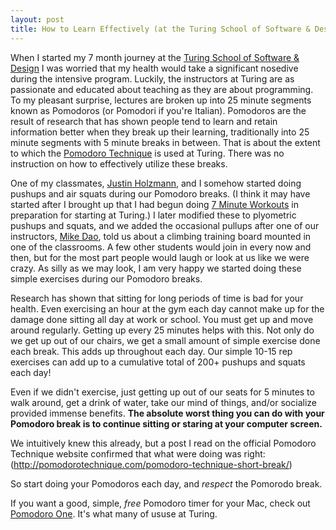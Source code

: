 ```yaml
---
layout: post
title: How to Learn Effectively (at the Turing School of Software & Design)
---
```


When I started my 7 month journey at the [Turing School of Software & Design](http://turing.io/) I was worried that my health would take a significant nosedive during the intensive program. Luckily, the instructors at Turing are as passionate and educated about teaching as they are about programming. To my pleasant surprise, lectures are broken up into 25 minute segments known as Pomodoros (or Pomodori if you're Italian). Pomodoros are the result of research that has shown people tend to learn and retain information better when they break up their learning, traditionally into 25 minute segments with 5 minute breaks in between. That is about the extent to which the [Pomodoro Technique](http://pomodorotechnique.com/) is used at Turing. There was no instruction on how to effectively utilize these breaks.

One of my classmates, [Justin Holzmann](http://www.justinholzmann.com/), and I somehow started doing pushups and air squats during our Pomodoro breaks. (I think it may have started after I brought up that I had begun doing [7 Minute Workouts](http://well.blogs.nytimes.com/2013/05/09/the-scientific-7-minute-workout/) in preparation for starting at Turing.) I later modified these to plyometric pushups and squats, and we added the occasional pullups after one of our instructors, [Mike Dao](http://ploos.io/), told us about a climbing training board mounted in one of the classrooms. A few other students would join in every now and then, but for the most part people would laugh or look at us like we were crazy. As silly as we may look, I am very happy we started doing these simple exercises during our Pomodoro breaks.

Research has shown that sitting for long periods of time is bad for your health. Even exercising an hour at the gym each day cannot make up for the damage done sitting all day at work or school. You must get up and move around regularly. Getting up every 25 minutes helps with this. Not only do we get up out of our chairs, we get a small amount of simple exercise done each break. This adds up throughout each day. Our simple 10-15 rep exercises can add up to a cumulative total of 200+ pushups and squats each day!

Even if we didn't exercise, just getting up out of our seats for 5 minutes to walk around, get a drink of water, take our mind of things, and/or socialize provided immense benefits. **The absolute worst thing you can do with your Pomodoro break is to continue sitting or staring at your computer screen.**

We intuitively knew this already, but a post I read on the official Pomodoro Technique website confirmed that what were doing was right:
(http://pomodorotechnique.com/pomodoro-technique-short-break/)

So start doing your Pomodoros each day, and *respect* the Pomorodo break.

If you want a good, simple, *free* Pomodoro timer for your Mac, check out [Pomodoro One](https://itunes.apple.com/us/app/pomodoro-one/id907364780). It's what many of ususe at Turing.
